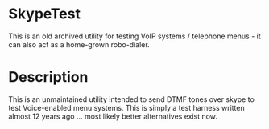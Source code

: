 # SkypeTest
This is an old archived utility for testing VoIP systems / telephone menus - it can also act as a home-grown robo-dialer. 

# Description
This is an unmaintained utility intended to send DTMF tones over skype to test Voice-enabled menu systems.  This is simply a test harness written almost 12 years ago ... most likely better alternatives exist now.  
